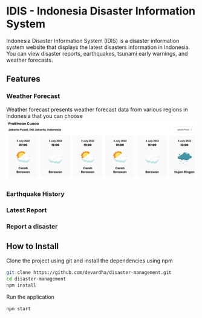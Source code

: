 # IDIS - Indonesia Disaster Information System
Indonesia Disaster Information System (IDIS) is a disaster information system website that displays the latest disasters information in Indonesia. You can view disaster reports, earthquakes, tsunami early warnings, and weather forecasts.

## Features
### Weather Forecast
Weather forecast presents weather forecast data from various regions in Indonesia that you can choose
![Weather forecast](https://github.com/devardha/disaster-management/blob/master/assets/weather-forecast.png)

### Earthquake History


### Latest Report

### Report a disaster

## How to Install
Clone the project using git and install the dependencies using npm

```bash
git clone https://github.com/devardha/disaster-management.git
cd disaster-management
npm install
```

Run the application

```bash
npm start
```